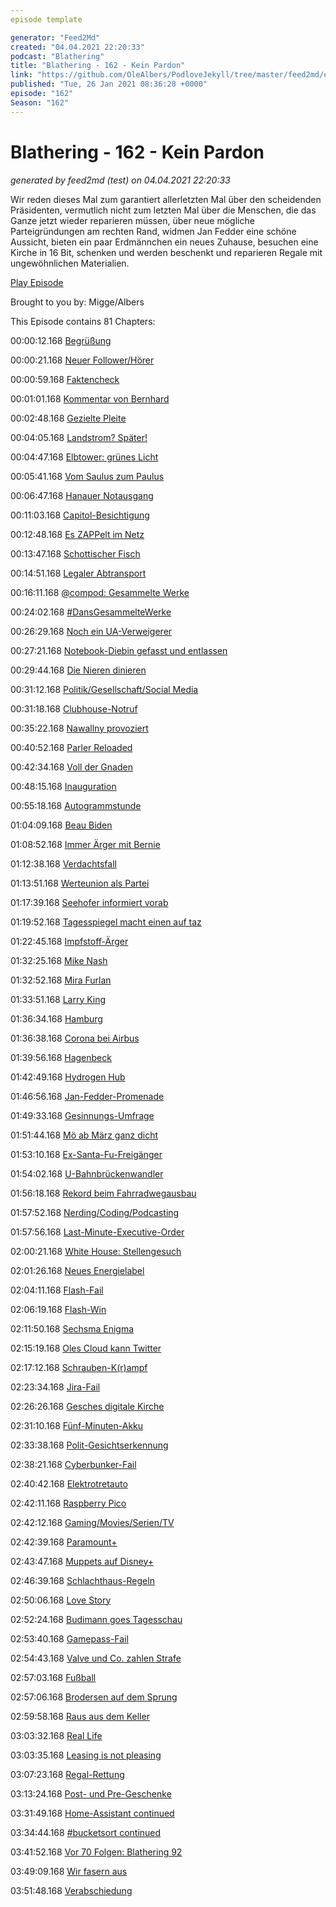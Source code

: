 ```yaml
---
episode template

generator: "Feed2Md"
created: "04.04.2021 22:20:33"
podcast: "Blathering"
title: "Blathering - 162 - Kein Pardon"
link: "https://github.com/OleAlbers/PodloveJekyll/tree/master/feed2md/example/export/seasons/6/2021/1/Blathering___162___Kein_Pardon.md"
published: "Tue, 26 Jan 2021 08:36:28 +0000"
episode: "162"
Season: "162"
---
```


# Blathering - 162 - Kein Pardon
_generated by feed2md (test) on 04.04.2021 22:20:33_

Wir reden dieses Mal zum garantiert allerletzten Mal über den scheidenden Präsidenten, vermutlich nicht zum letzten Mal über die Menschen, die das Ganze jetzt wieder reparieren müssen, über neue mögliche Parteigründungen am rechten Rand, widmen Jan Fedder eine schöne Aussicht, bieten ein paar Erdmännchen ein neues Zuhause, besuchen eine Kirche in 16 Bit, schenken und werden beschenkt und reparieren Regale mit ungewöhnlichen Materialien.

[Play Episode](https://www.blathering.de/podlove/file/1449/s/feed/c/mp3/blathering_162.mp3)

Brought to you by: Migge/Albers

This Episode contains 81 Chapters:


00:00:12.168 [Begrüßung]()

00:00:21.168 [Neuer Follower/Hörer](https://twitter.com/HansRoutin)

00:00:59.168 [Faktencheck]()

00:01:01.168 [Kommentar von Bernhard](https://www.blathering.de/2021/01/blathering-161-praesidiale-mietnomaden/#comment-54)

00:02:48.168 [Gezielte Pleite](https://www.spiegel.de/politik/ausland/usa-nra-erleidet-rueckschlag-im-streit-mit-new-yorker-justiz-a-e448a594-05ab-44e6-9ed2-943673024d9e)

00:04:05.168 [Landstrom? Später!](https://hamburg1.de/news/11145)

00:04:47.168 [Elbtower: grünes Licht](https://www.ndr.de/fernsehen/sendungen/hamburg_journal_1800/Bebauungsplan-fuer-den-Elbtower-Gruenes-Licht,hamj104850.html)

00:05:41.168 [Vom Saulus zum Paulus](https://www.rnd.de/panorama/umstrittenes-tierversuchslabor-bei-hamburg-wird-zum-zentrum-fur-vernachlassigte-hunde-54ZMRZIHXUJ2HVTT4UUJT5WVFQ.html)

00:06:47.168 [Hanauer Notausgang](https://www.migazin.de/2021/01/20/hanau-shisha-bar-notausgang-polizei/)

00:11:03.168 [Capitol-Besichtigung](https://twitter.com/ardenthistorian/status/1351289918065172481)

00:12:48.168 [Es ZAPPelt im Netz](https://taz.de/Sparprogramm-beim-NDR/!5741805/)

00:13:47.168 [Schottischer Fisch](https://translate.google.com/translate?sl=auto&tl=de&u=https://nyheder.tv2.dk/samfund/2021-01-14-skotske-fiskere-sejler-fisk-til-danmark-efter-brexit)

00:14:51.168 [Legaler Abtransport](https://www.snopes.com/fact-check/trump-white-house-looting/)

00:16:11.168 [@compod: Gesammelte Werke](https://twitter.com/search?q=(from%3Acompod)%20(%40blathering_pod)%20until%3A2021-01-26%20since%3A2021-01-19&src=typed_query&f=live)

00:24:02.168 [#DansGesammelteWerke](https://twitter.com/search?q=(from%3Aevildanwallace)%20(%40blathering_pod)%20until%3A2021-01-26%20since%3A2021-01-19&src=typed_query&f=live)

00:26:29.168 [Noch ein UA-Verweigerer](https://www.rnd.de/politik/hinterbliebene-vom-breitscheidplatz-kritisieren-ex-nrw-innenminister-jager-V57XJBJSSNHPRMZCH4CARTPIGQ.html)

00:27:21.168 [Notebook-Diebin gefasst und entlassen](https://twitter.com/TalbertSwan/status/1352696683541495808)

00:29:44.168 [Die Nieren dinieren](https://de.wikipedia.org/wiki/Nierenszintigrafie_mit_MAG3)

00:31:12.168 [Politik/Gesellschaft/Social Media]()

00:31:18.168 [Clubhouse-Notruf](https://twitter.com/Scaramouche1989/status/1351878636106883072)

00:35:22.168 [Nawallny provoziert](https://www.derstandard.at/story/2000123483525/kreml-reagiert-zunehmend-nervoes-auf-nawalny-video)

00:40:52.168 [Parler Reloaded](https://www.zdnet.de/88391333/parler-mit-russenhilfe-wieder-da/)

00:42:34.168 [Voll der Gnaden](https://www.spiegel.de/politik/ausland/donald-trump-143-begnadigungen-in-letzter-minute-a-c510082c-4749-4e7b-a141-cc056addaccf)

00:48:15.168 [Inauguration](https://www.rnd.de/politik/usa-joe-bidens-vereidigung-mit-mitgefuhl-ins-machtigste-amt-der-welt-LJLNTBTI7JEG5L234KBB2ECU4I.html)

00:55:18.168 [Autogrammstunde](https://twitter.com/ardenthistorian/status/1352041050253242368)

01:04:09.168 [Beau Biden](https://www.youtube.com/watch?v=CEtbBSwR7SE)

01:08:52.168 [Immer Ärger mit Bernie](https://twitter.com/GoldenerAluhut/status/1353621874043977728)

01:12:38.168 [Verdachtsfall](https://taz.de/Einstufung-durch-Verfassungsschutz/!5745509/)

01:13:51.168 [Werteunion als Partei](https://twitter.com/LarsWienand/status/1352006233646112772)

01:17:39.168 [Seehofer informiert vorab](https://epaper.tagesspiegel.de/article/bfb1e8a00f6aca0f2a9a27fec4528da0)

01:19:52.168 [Tagesspiegel macht einen auf taz](https://twitter.com/Krstorevic/status/1353066229892739072)

01:22:45.168 [Impfstoff-Ärger](https://kurier.at/politik/ausland/hoehere-sterblichkeit-bei-b117-experten-verwundert-ueber-johnsons-aussage/401165643)

01:32:25.168 [Mike Nash](https://gotgame.com/2021/01/21/horizon-zero-dawn-lead-principle-designer-and-concept-artist-mike-nash-has-passed-away/)

01:32:52.168 [Mira Furlan](https://de.wikipedia.org/wiki/Mira_Furlan)

01:33:51.168 [Larry King](https://de.wikipedia.org/wiki/Larry_King)

01:36:34.168 [Hamburg]()

01:36:38.168 [Corona bei Airbus](https://www.rnd.de/wirtschaft/corona-ausbruch-bei-airbus-rund-500-mitarbeiter-mussen-in-quarantane-XQNRCLJGSPPTUHG26XUXJ63YJQ.html)

01:39:56.168 [Hagenbeck](https://twitter.com/arbeitsunrecht/status/1351911072752676864)

01:42:49.168 [Hydrogen Hub](https://www.hamburg.de/pressearchiv-fhh/14847126/2021-01-21-bukea-wasserstoffprojekt-am-standort-moorburg/)

01:46:56.168 [Jan-Fedder-Promenade](https://hamburg1.de/news/11153)

01:49:33.168 [Gesinnungs-Umfrage](https://taz.de/Instrumentalisierung-von-Jugendarbeit/!5743043/)

01:51:44.168 [Mö ab März ganz dicht](https://hamburg1.de/news/11126)

01:53:10.168 [Ex-Santa-Fu-Freigänger](https://hamburg1.de/news/11130)

01:54:02.168 [U-Bahnbrückenwandler](https://hamburg1.de/news/11147)

01:56:18.168 [Rekord beim Fahrradwegausbau](https://hamburg1.de/news/11157)

01:57:52.168 [Nerding/Coding/Podcasting]()

01:57:56.168 [Last-Minute-Executive-Order](https://www.zdnet.de/88391350/trump-us-cloud-provider-muessen-daten-ueber-auslaender-speichern/)

02:00:21.168 [White House: Stellengesuch](https://www.golem.de/news/joe-biden-stellenanzeige-im-quellcode-von-whitehouse-gov-versteckt-2101-153596.html)

02:01:26.168 [Neues Energielabel](https://www.golem.de/news/eu-neues-energielabel-fuer-fernseher-und-monitore-kommt-2101-153488.html)

02:04:11.168 [Flash-Fail](https://twitter.com/stammtischphilo/status/1352531592095395840)

02:06:19.168 [Flash-Win](https://twitter.com/tmigge/status/1352692931589763077)

02:11:50.168 [Sechsma Enigma](https://www.golem.de/news/chiffriermaschine-taucher-bergen-sechs-enigmas-aus-dem-zweiten-weltkrieg-2101-153624.html)

02:15:19.168 [Oles Cloud kann Twitter](https://twitter.com/stammtischphilo/status/1353425802642259968)

02:17:12.168 [Schrauben-K(r)ampf](https://twitter.com/tmigge/status/1351928281038282752)

02:23:34.168 [Jira-Fail](https://twitter.com/stammtischphilo/status/1353624598311481345)

02:26:26.168 [Gesches digitale Kirche](https://www.meine-url-ist-laenger-als-deine.de/jsfp300/)

02:31:10.168 [Fünf-Minuten-Akku](https://www.theguardian.com/environment/2021/jan/19/electric-car-batteries-race-ahead-with-five-minute-charging-times?utm)

02:33:38.168 [Polit-Gesichtserkennung](https://www.golem.de/news/gesichtserkennung-wenn-das-gesicht-die-politische-einstellung-verraet-2101-153512.html)

02:38:21.168 [Cyberbunker-Fail](https://www.golem.de/news/cyberbunker-prozess-mitarbeiter-speicherten-server-passwoerter-in-excel-tabelle-2101-153518.html)

02:40:42.168 [Elektrotretauto](https://www.golem.de/news/citkar-deutsche-telekom-testet-elektrotretauto-2101-153526.html)

02:42:11.168 [Raspberry Pico](https://www.golem.de/news/raspberry-pi-pico-der-erste-raspberry-pi-mikrocontroller-ist-da-2101-153576.html)

02:42:12.168 [Gaming/Movies/Serien/TV]()

02:42:39.168 [Paramount+](https://www.golem.de/news/streaming-paramount-startet-im-maerz-2101-153528.html)

02:43:47.168 [Muppets auf Disney+](https://d23.com/disney-gets-celebrational-with-original-muppet-show-plus-more-in-news-briefs/)

02:46:39.168 [Schlachthaus-Regeln](https://twitter.com/stammtischphilo/status/1352333930633039876)

02:50:06.168 [Love Story](https://twitter.com/stammtischphilo/status/1353324210421178368)

02:52:24.168 [Budimann goes Tagesschau](https://www.deutscherentwicklerpreis.de/)

02:53:40.168 [Gamepass-Fail](https://www.golem.de/news/spielebranche-microsoft-nimmt-preiserhoehung-fuer-xbox-live-gold-zurueck-2101-153633.html)

02:54:43.168 [Valve und Co. zahlen Strafe](https://www.golem.de/news/geoblocking-eu-verhaengt-millionenstrafe-gegen-valve-und-andere-publisher-2101-153556.html)

02:57:03.168 [Fußball]()

02:57:06.168 [Brodersen auf dem Sprung](https://www.mopo.de/sport/fc-st-pauli/berater-sucht-neuen-klub-das-projekt-brodersen-ist-bei-st--pauli-gescheitert-37961684)

02:59:58.168 [Raus aus dem Keller](https://www.fcstpauli.com/matches/2020-2021-17-fc-st-pauli-vs-ssv-jahn-regensburg/)

03:03:32.168 [Real Life]()

03:03:35.168 [Leasing is not pleasing](https://twitter.com/stammtischphilo/status/1353673622439800832)

03:07:23.168 [Regal-Rettung](https://twitter.com/tmigge/status/1352577537378033667)

03:13:24.168 [Post- und Pre-Geschenke](https://twitter.com/stammtischphilo/status/1353349663055900672)

03:31:49.168 [Home-Assistant continued](https://twitter.com/Guacam_Olee/status/1351632050751741952)

03:34:44.168 [#bucketsort continued](https://twitter.com/tmigge/status/1352970191924289541)

03:41:52.168 [Vor 70 Folgen: Blathering 92](https://www.blathering.de/2019/09/blathering-092-die-nummer-eins-der-stadt-sind-wir/)

03:49:09.168 [Wir fasern aus]()

03:51:48.168 [Verabschiedung]()


